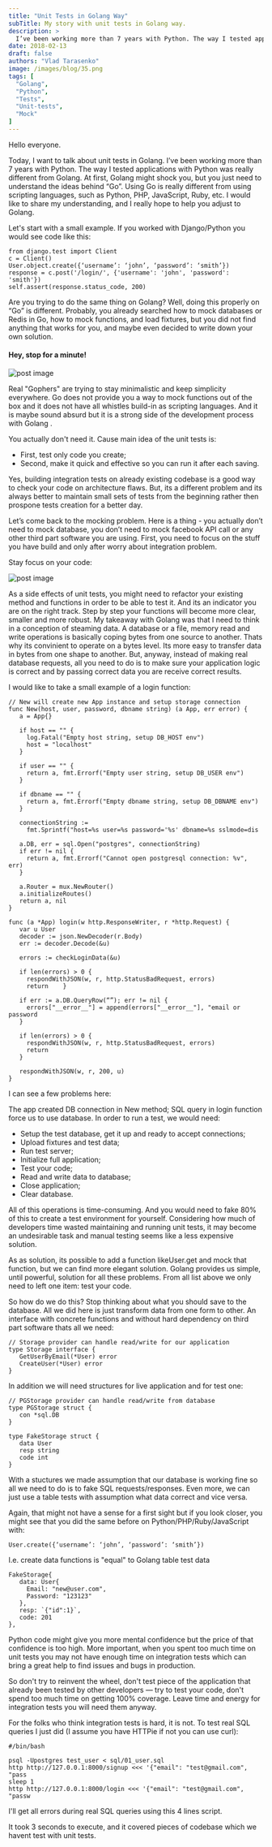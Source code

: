 ```yaml
---
title: "Unit Tests in Golang Way"
subTitle: My story with unit tests in Golang way.
description: >
  I’ve been working more than 7 years with Python. The way I tested applications with Python was really different from Golang. At first, Golang might shock you, but you just need to understand the ideas behind “Go”.
date: 2018-02-13
draft: false
authors: "Vlad Tarasenko"
image: /images/blog/35.png
tags: [
  "Golang",
  "Python",
  "Tests",
  "Unit-tests",
  "Mock"
]
---
```


Hello everyone.

Today, I want to talk about unit tests in Golang. I’ve been working more than 7 years with Python. The way I tested applications with Python was really different from Golang. At first, Golang might shock you, but you just need to understand the ideas behind “Go”. Using Go is really different from using scripting languages, such as Python, PHP, JavaScript, Ruby, etc. I would like to share my understanding, and I really hope to help you adjust to Golang.

Let's start with a small example. If you worked with Django/Python you would see code like this:

```
from django.test import Client
c = Client()
User.object.create({‘username’: ‘john’, ‘password’: ‘smith’})
response = c.post('/login/', {'username': 'john', 'password': 'smith'})
self.assert(response.status_code, 200)
```

Are you trying to do the same thing on Golang? Well, doing this properly on “Go” is different. Probably, you already searched how to mock databases or Redis in Go, how to mock functions, and load fixtures, but you did not find anything that works for you, and maybe even decided to write down your own solution.

#### Hey, stop for a minute!

![post image](/images/blog/post-img-7.jpg)

Real "Gophers" are trying to stay minimalistic and keep simplicity everywhere. Go does not provide you a way to mock functions out of the box and it does not have all whistles build-in as scripting languages. And it is maybe sound absurd but it is a strong side of the development process with Golang .

You actually don't need it. Cause main idea of the unit tests is:

- First, test only code you create;
- Second, make it quick and effective so you can run it after each saving.

Yes, building integration tests on already existing codebase is a good way to check your code on architecture flaws. But, its a different problem and its always better to maintain small sets of tests from the beginning rather then prospone tests creation for a better day.

Let’s come back to the mocking problem. Here is a thing - you actually don’t need to mock database, you don’t need to mock facebook API call or any other third part software you are using. First, you need to focus on the stuff you have build and only after worry about integration problem.

Stay focus on your code:

![post image](/images/blog/post-img-8.jpg)

As a side effects of unit tests, you might need to refactor your existing method and functions in order to be able to test it. And its an indicator you are on the right track. Step by step your functions will become more clear, smaller and more robust. My takeaway with Golang was that I need to think in a conception of steaming data. A database or a file, memory read and write operations is basically coping bytes from one source to another. Thats why its convinient to operate on a bytes level. Its more easy to transfer data in bytes from one shape to another. But, anyway, instead of making real database requests, all you need to do is to make sure your application logic is correct and by passing correct data you are receive correct results.

I would like to take a small example of a login function:

```
// New will create new App instance and setup storage connection 
func New(host, user, password, dbname string) (a App, err error) { 
   a = App{} 

   if host == "" { 
     log.Fatal("Empty host string, setup DB_HOST env") 
     host = "localhost" 
   } 

   if user == "" { 
     return a, fmt.Errorf("Empty user string, setup DB_USER env") 
   } 

   if dbname == "" { 
     return a, fmt.Errorf("Empty dbname string, setup DB_DBNAME env") 
   } 

   connectionString := 
     fmt.Sprintf("host=%s user=%s password='%s' dbname=%s sslmode=dis 

   a.DB, err = sql.Open("postgres", connectionString) 
   if err != nil { 
     return a, fmt.Errorf("Cannot open postgresql connection: %v", err) 
   } 

   a.Router = mux.NewRouter() 
   a.initializeRoutes() 
   return a, nil 
} 

func (a *App) login(w http.ResponseWriter, r *http.Request) { 
   var u User 
   decoder := json.NewDecoder(r.Body) 
   err := decoder.Decode(&u) 

   errors := checkLoginData(&u) 

   if len(errors) > 0 { 
     respondWithJSON(w, r, http.StatusBadRequest, errors) 
     return    } 

   if err := a.DB.QueryRow(“”); err != nil { 
     errors["__error__"] = append(errors["__error__"], "email or password 
   } 

   if len(errors) > 0 { 
     respondWithJSON(w, r, http.StatusBadRequest, errors) 
     return
   } 

   respondWithJSON(w, r, 200, u) 
}
```

I can see a few problems here:

The app created DB connection in New method;
SQL query in login function force us to use database.
In order to run a test, we would need:

- Setup the test database, get it up and ready to accept connections;
- Upload fixtures and test data;
- Run test server;
- Initialize full application;
- Test your code;
- Read and write data to database;
- Close application;
- Clear database.

All of this operations is time-consuming. And you would need to fake 80% of this to create a test environment for yourself. Considering how much of developers time wasted maintaining and running unit tests, it may become an undesirable task and manual testing seems like a less expensive solution.

As as solution, its possible to add a function likeUser.get and mock that function, but we can find more elegant solution.
Golang provides us simple, until powerful, solution for all these problems. From all list above we only need to left one item: test your code.

So how do we do this? Stop thinking about what you should save to the database. All we did here is just transform data from one form to other. An interface with concrete functions and without hard dependency on third part software thats all we need:

```
// Storage provider can handle read/write for our application 
type Storage interface { 
   GetUserByEmail(*User) error 
   CreateUser(*User) error 
}
```

In addition we will need structures for live application and for test one:

```
// PGStorage provider can handle read/write from database 
type PGStorage struct { 
   con *sql.DB 
} 

type FakeStorage struct { 
   data User 
   resp string 
   code int 
}
```

With a stuctures we made assumption that our database is working fine so all we need to do is to fake SQL requests/responses. Even more, we can just use a table tests with assumption what data correct and vice versa.

Again, that might not have a sense for a first sight but if you look closer, you might see that you did the same before on Python/PHP/Ruby/JavaScript with:

```
User.create({‘username’: ‘john’, ‘password’: ‘smith’})
```

I.e. create data functions is "equal" to Golang table test data

```
FakeStorage{ 
   data: User{ 
     Email: "new@user.com", 
     Password: "123123" 
   }, 
   resp: `{"id":1}`, 
   code: 201 
},
```

Python code might give you more mental confidence but the price of that confidence is too high. More important, when you spent too much time on unit tests you may not have enough time on integration tests which can bring a great help to find issues and bugs in production.

So don't try to reinvent the wheel, don't test piece of the application that already been tested by other developers — try to test your code, don't spend too much time on getting 100% coverage. Leave time and energy for integration tests you will need them anyway.

For the folks who think integration tests is hard, it is not. To test real SQL queries I just did (I assume you have HTTPie if not you can use curl):

```
#/bin/bash 

psql -Upostgres test_user < sql/01_user.sql 
http http://127.0.0.1:8000/signup <<< '{"email": "test@gmail.com", "pass 
sleep 1 
http http://127.0.0.1:8000/login <<< '{"email": "test@gmail.com", "passw 
```

I'll get all errors during real SQL queries using this 4 lines script.

It took 3 seconds to execute, and it covered pieces of codebase which we havent test with unit tests.